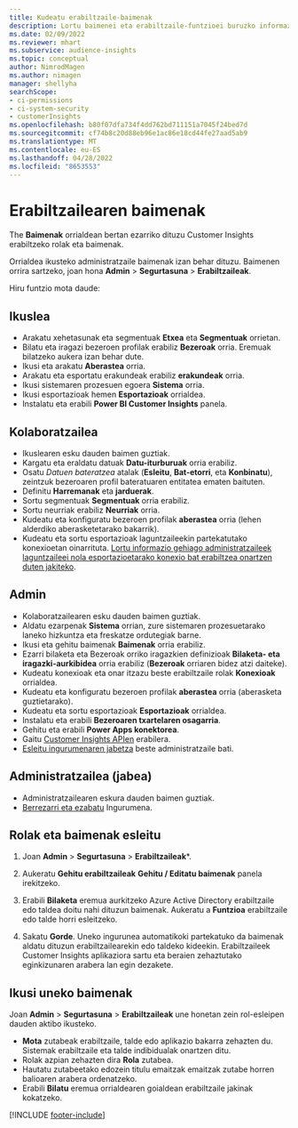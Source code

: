 ```yaml
---
title: Kudeatu erabiltzaile-baimenak
description: Lortu baimenei eta erabiltzaile-funtzioei buruzko informazio gehiago.
ms.date: 02/09/2022
ms.reviewer: mhart
ms.subservice: audience-insights
ms.topic: conceptual
author: NimrodMagen
ms.author: nimagen
manager: shellyha
searchScope:
- ci-permissions
- ci-system-security
- customerInsights
ms.openlocfilehash: b80f07dfa734f4dd762bd711151a7045f24bed7d
ms.sourcegitcommit: cf74b8c20d88eb96e1ac86e18cd44fe27aad5ab9
ms.translationtype: MT
ms.contentlocale: eu-ES
ms.lasthandoff: 04/28/2022
ms.locfileid: "8653553"
---
```

# <a name="user-permissions"></a>Erabiltzailearen baimenak

The **Baimenak** orrialdean bertan ezarriko dituzu Customer Insights erabiltzeko rolak eta baimenak.

Orrialdea ikusteko administratzaile baimenak izan behar dituzu. Baimenen orrira sartzeko, joan hona **Admin** > **Segurtasuna** > **Erabiltzaileak**.

Hiru funtzio mota daude:

## <a name="viewer"></a>Ikuslea

- Arakatu xehetasunak eta segmentuak **Etxea** eta **Segmentuak** orrietan.
- Bilatu eta iragazi bezeroen profilak erabiliz **Bezeroak** orria. Eremuak bilatzeko aukera izan behar dute.
- Ikusi eta arakatu **Aberastea** orria.
- Arakatu eta esportatu erakundeak erabiliz **erakundeak** orria.
- Ikusi sistemaren prozesuen egoera **Sistema** orria.
- Ikusi esportazioak hemen **Esportazioak** orrialdea.
- Instalatu eta erabili **Power BI Customer Insights** panela.

## <a name="contributor"></a>Kolaboratzailea

- Ikuslearen esku dauden baimen guztiak.
- Kargatu eta eraldatu datuak **Datu-iturburuak** orria erabiliz.
- Osatu *Datuen bateratzea* atalak (**Esleitu**, **Bat-etorri**, eta **Konbinatu**), zeintzuk bezeroaren profil bateratuaren entitatea ematen baituten.
- Definitu **Harremanak** eta **jarduerak**.
- Sortu segmentuak **Segmentuak** orria erabiliz.
- Sortu neurriak erabiliz **Neurriak** orria.
- Kudeatu eta konfiguratu bezeroen profilak **aberastea** orria (lehen alderdiko aberasketetarako bakarrik).
- Kudeatu eta sortu esportazioak laguntzaileekin partekatutako konexioetan oinarrituta. [Lortu informazio gehiago administratzaileek laguntzaileei nola esportazioetarako konexio bat erabiltzea onartzen duten jakiteko](connections.md#allow-contributors-to-use-a-connection-for-exports).

## <a name="admin"></a>Admin

- Kolaboratzailearen esku dauden baimen guztiak.
- Aldatu ezarpenak **Sistema** orrian, zure sistemaren prozesuetarako laneko hizkuntza eta freskatze ordutegiak barne.
- Ikusi eta gehitu baimenak **Baimenak** orria erabiliz.
- Ezarri bilaketa eta Bezeroak orriko iragazkien definizioak **Bilaketa- eta iragazki-aurkibidea** orria erabiliz (**Bezeroak** orriaren bidez atzi daiteke).
- Kudeatu konexioak eta onar itzazu beste erabiltzaile rolak **Konexioak** orrialdea.
- Kudeatu eta konfiguratu bezeroen profilak **aberastea** orria (aberasketa guztietarako).
- Kudeatu eta sortu esportazioak **Esportazioak** orrialdea.
- Instalatu eta erabili **Bezeroaren txartelaren osagarria**.
- Gehitu eta erabili **Power Apps konektorea**.
- Gaitu [Customer Insights APIen](apis.md) erabilera.
- [Esleitu ingurumenaren jabetza](manage-environments.md#change-the-owner-of-an-environment) beste administratzaile bati.

## <a name="admin-owner"></a>Administratzailea (jabea)

- Administratzailearen eskura dauden baimen guztiak.
- [Berrezarri eta ezabatu](manage-environments.md#reset-an-existing-environment) Ingurumena.

## <a name="assign-roles-and-permissions"></a>Rolak eta baimenak esleitu

1. Joan **Admin** > **Segurtasuna** > **Erabiltzaileak***.

1. Aukeratu **Gehitu erabiltzaileak** **Gehitu / Editatu baimenak** panela irekitzeko.

1. Erabili **Bilaketa** eremua aurkitzeko Azure Active Directory erabiltzaile edo taldea doitu nahi dituzun baimenak. Aukeratu a **Funtzioa** erabiltzaile edo talde horri esleitzeko.

1. Sakatu **Gorde**. Uneko ingurunea automatikoki partekatuko da baimenak aldatu dituzun erabiltzailearekin edo taldeko kideekin. Erabiltzaileek Customer Insights aplikaziora sartu eta beraien zehaztutako eginkizunaren arabera lan egin dezakete.

## <a name="view-current-permissions"></a>Ikusi uneko baimenak

Joan **Admin** > **Segurtasuna** > **Erabiltzaileak** une honetan zein rol-esleipen dauden aktibo ikusteko.

- **Mota** zutabeak erabiltzaile, talde edo aplikazio bakarra zehazten du. Sistemak erabiltzaile eta talde indibidualak onartzen ditu.
- Rolak azpian zehazten dira **Rola** zutabea.
- Hautatu zutabeetako edozein titulu emaitzak emaitzak zutabe horren balioaren arabera ordenatzeko.
- Erabili **Bilatu** eremua orrialdearen goialdean erabiltzaile jakinak kokatzeko.


[!INCLUDE [footer-include](includes/footer-banner.md)]
